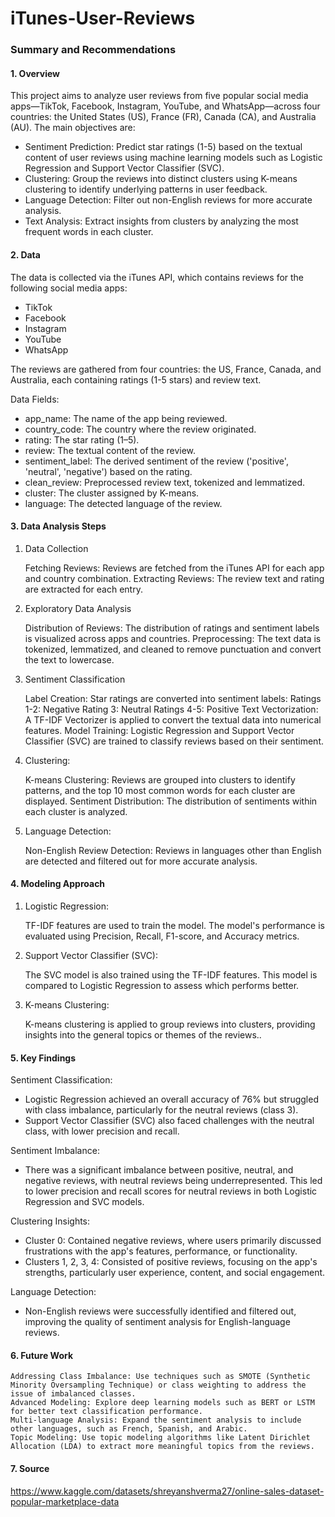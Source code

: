 # iTunes-User-Reviews

### Summary and Recommendations

#### 1. Overview

This project aims to analyze user reviews from five popular social media apps—TikTok, Facebook, Instagram, YouTube, and WhatsApp—across four countries: the United States (US), France (FR), Canada (CA), and Australia (AU). The main objectives are:

- Sentiment Prediction: Predict star ratings (1-5) based on the textual content of user reviews using machine learning models such as Logistic Regression and Support Vector Classifier (SVC).
- Clustering: Group the reviews into distinct clusters using K-means clustering to identify underlying patterns in user feedback.
- Language Detection: Filter out non-English reviews for more accurate analysis.
- Text Analysis: Extract insights from clusters by analyzing the most frequent words in each cluster.

#### 2. Data

The data is collected via the iTunes API, which contains reviews for the following social media apps:

- TikTok
- Facebook
- Instagram
- YouTube
- WhatsApp

The reviews are gathered from four countries: the US, France, Canada, and Australia, each containing ratings (1-5 stars) and review text.

Data Fields:

- app_name: The name of the app being reviewed.
- country_code: The country where the review originated.
- rating: The star rating (1–5).
- review: The textual content of the review.
- sentiment_label: The derived sentiment of the review ('positive', 'neutral', 'negative') based on the rating.
- clean_review: Preprocessed review text, tokenized and lemmatized.
- cluster: The cluster assigned by K-means.
- language: The detected language of the review.

#### 3. Data Analysis Steps

1. Data Collection

    Fetching Reviews: Reviews are fetched from the iTunes API for each app and country combination.
    Extracting Reviews: The review text and rating are extracted for each entry.

2. Exploratory Data Analysis

    Distribution of Reviews: The distribution of ratings and sentiment labels is visualized across apps and countries.
    Preprocessing: The text data is tokenized, lemmatized, and cleaned to remove punctuation and convert the text to lowercase.

3. Sentiment Classification

    Label Creation: Star ratings are converted into sentiment labels:
        Ratings 1-2: Negative
        Rating 3: Neutral
        Ratings 4-5: Positive
    Text Vectorization: A TF-IDF Vectorizer is applied to convert the textual data into numerical features.
    Model Training:
        Logistic Regression and Support Vector Classifier (SVC) are trained to classify reviews based on their sentiment.

4. Clustering:

    K-means Clustering: Reviews are grouped into clusters to identify patterns, and the top 10 most common words for each cluster are displayed.
    Sentiment Distribution: The distribution of sentiments within each cluster is analyzed.

5. Language Detection:

    Non-English Review Detection: Reviews in languages other than English are detected and filtered out for more accurate analysis.
   
#### 4. Modeling Approach
1. Logistic Regression:

    TF-IDF features are used to train the model.
    The model's performance is evaluated using Precision, Recall, F1-score, and Accuracy metrics.

2. Support Vector Classifier (SVC):

    The SVC model is also trained using the TF-IDF features.
    This model is compared to Logistic Regression to assess which performs better.

3. K-means Clustering:

    K-means clustering is applied to group reviews into clusters, providing insights into the general topics or themes of the reviews..

#### 5. Key Findings
      
Sentiment Classification:

- Logistic Regression achieved an overall accuracy of 76% but struggled with class imbalance, particularly for the neutral reviews (class 3).
- Support Vector Classifier (SVC) also faced challenges with the neutral class, with lower precision and recall.
      
Sentiment Imbalance: 

- There was a significant imbalance between positive, neutral, and negative reviews, with neutral reviews being underrepresented. This led to lower precision and recall scores for neutral reviews in both Logistic Regression and SVC models.

Clustering Insights:

- Cluster 0: Contained negative reviews, where users primarily discussed frustrations with the app's features, performance, or functionality.
- Clusters 1, 2, 3, 4: Consisted of positive reviews, focusing on the app's strengths, particularly user experience, content, and social engagement.

Language Detection: 

- Non-English reviews were successfully identified and filtered out, improving the quality of sentiment analysis for English-language reviews.

#### 6. Future Work

    Addressing Class Imbalance: Use techniques such as SMOTE (Synthetic Minority Oversampling Technique) or class weighting to address the issue of imbalanced classes.
    Advanced Modeling: Explore deep learning models such as BERT or LSTM for better text classification performance.
    Multi-language Analysis: Expand the sentiment analysis to include other languages, such as French, Spanish, and Arabic.
    Topic Modeling: Use topic modeling algorithms like Latent Dirichlet Allocation (LDA) to extract more meaningful topics from the reviews.

#### 7.  Source

https://www.kaggle.com/datasets/shreyanshverma27/online-sales-dataset-popular-marketplace-data
